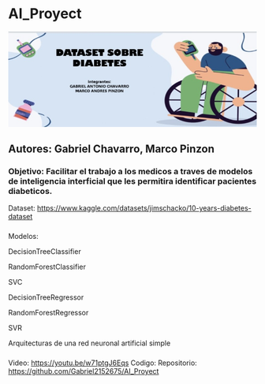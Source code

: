 # AI_Proyect

![image](banner.jpg)

## Autores: Gabriel Chavarro, Marco Pinzon

### Objetivo: Facilitar el trabajo a los medicos a traves de modelos de inteligencia interficial que les permitira identificar pacientes diabeticos.

Dataset:   https://www.kaggle.com/datasets/jimschacko/10-years-diabetes-dataset

### 

Modelos: 

DecisionTreeClassifier

RandomForestClassifier

SVC

DecisionTreeRegressor

RandomForestRegressor

SVR

Arquitecturas de una red neuronal artificial simple

###

Video: https://youtu.be/w71ptgJ6Eqs
Codigo: 
Repositorio: https://github.com/Gabriel2152675/AI_Proyect
